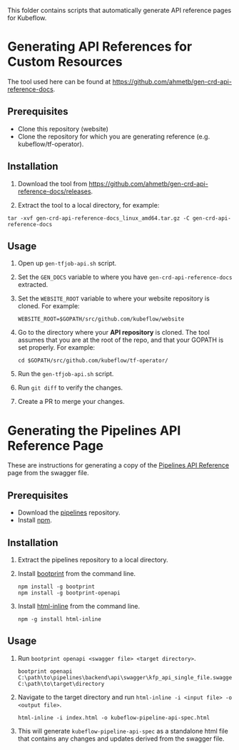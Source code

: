 This folder contains scripts that automatically generate API reference pages for Kubeflow.

# Generating API References for Custom Resources

The tool used here can be found at https://github.com/ahmetb/gen-crd-api-reference-docs.

## Prerequisites
* Clone this repository (website)
* Clone the repository for which you are generating reference (e.g. kubeflow/tf-operator).

## Installation

1. Download the tool from https://github.com/ahmetb/gen-crd-api-reference-docs/releases.

1. Extract the tool to a local directory, for example:
```
tar -xvf gen-crd-api-reference-docs_linux_amd64.tar.gz -C gen-crd-api-reference-docs
```

## Usage

1. Open up `gen-tfjob-api.sh` script.

1. Set the `GEN_DOCS` variable to where you have `gen-crd-api-reference-docs` extracted.

1. Set the `WEBSITE_ROOT` variable to where your website repository is cloned. For example:
	```
	WEBSITE_ROOT=$GOPATH/src/github.com/kubeflow/website
	```

1. Go to the directory where your **API repository** is cloned. The tool assumes that you are
at the root of the repo, and that your GOPATH is set properly. For example:
	```
	cd $GOPATH/src/github.com/kubeflow/tf-operator/
	```
1. Run the `gen-tfjob-api.sh` script.

1. Run `git diff` to verify the changes.

1. Create a PR to merge your changes.

# Generating the Pipelines API Reference Page

These are instructions for generating a copy of the [Pipelines API Reference](https://www.kubeflow.org/docs/pipelines/reference/api/kubeflow-pipeline-api-spec/) page from the swagger file. 

## Prerequisites
* Download the [pipelines](https://github.com/kubeflow/pipelines) repository.
* Install [npm](https://www.npmjs.com/get-npm).

## Installation

1. Extract the pipelines repository to a local directory.

1. Install [bootprint](https://github.com/bootprint/bootprint-openapi) from the command line.

	```
	npm install -g bootprint
	npm install -g bootprint-openapi
	```
1. Install [html-inline](https://github.com/substack/html-inline) from the command line.

	```
	npm -g install html-inline
	```
## Usage

1. Run `bootprint openapi <swagger file> <target directory>`.

	```
	bootprint openapi C:\path\to\pipelines\backend\api\swagger\kfp_api_single_file.swagger.json C:\path\to\target\directory
	```
1. Navigate to the target directory and run `html-inline -i <input file> -o <output file>`.
	
	```
	html-inline -i index.html -o kubeflow-pipeline-api-spec.html
	```
1. This will generate `kubeflow-pipeline-api-spec` as a standalone html file that contains any changes and updates derived from the swagger file.
